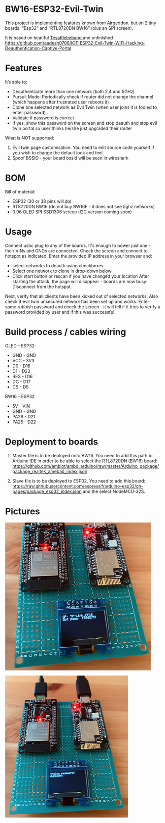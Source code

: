 # BW16-ESP32-Evil-Twin
This project is implementing features known from Airgeddon, but on 2 tiny boards: “Esp32” and “RTL8720DN BW16” (plus an SPI screen).

It is based on beatiful 
[TesaKlebeband ](https://github.com/tesa-klebeband/RTL8720dn-Deauther)
and unfinished https://github.com/aadesh0706/IOT-ESP32-Evil-Twin-WiFi-Hacking-Deauthentication-Captive-Portal


# Features
It’s able to:
- Deauthenticate more than one network (both 2.4 and 5GHz)
- Pursuit Mode: Periodically check if router did not change the channel (which happens after frustrated user reboots it)
- Clone one selected network as Evil Twin (when user joins it is fooled to enter password)
- Validate if password is correct
- If yes, show this password on the screen and stop deauth and stop evil twin portal so user thinks he/she just upgraded their router

What is NOT supported: 
1. Evil twin page customisation. You need to edit source code yourself if you wish to change the default look and feel.
2. Spoof BSSID - your board bssid will be seen in wireshark

# BOM
Bill of material:
 - ESP32 (30 or 38 pins will do)
 - RT8720DN BW16 (do not buy BW16E - it does not see 5ghz networks)
 - 0.96 OLED SPI SSD1306 screen (I2C version coming soon)


# Usage
Connect usbc plug to any of the boards. It's enough to power just one - their VINs and GNDs are connected.
Check the screen and connect to hotspot as indicated. 
Enter the provided IP address in your browser and:
- select networks to deauth using checkboxes
- Select one network to clone in drop-down below
- Click start button or rescan if you have changed your location
After starting the attack, the page will disappear - boards are now busy. Disconnect from the hotspot. 

Next, verify that all clients have been kicked out of selected networks. 
Also check if evil twin unsecured network has been set up and works. 
Enter some rubbish password and check the screen - it will tell if it tries to verify a password provided by user and if this was successful. 


# Build process / cables wiring

OLED - ESP32:
 - GND - GND
 - VCC - 3V3
 - D0 - D18
 - D1 - D23
 - RES - D16
 - DC - D17
 - CS - D5

BW16 - ESP32
 - 5V - VIN
 - GND - GND
 - PA26 - D21
 - PA25 - D22

# Deployment to boards
1. Master file is to be deployed onto BW16. You need to add this path to Arduino IDE in order to be able to select the RTL8720DN (BW16) board:
https://github.com/ambiot/ambd_arduino/raw/master/Arduino_package/package_realtek_amebad_index.json

2. Slave file is to be deployed to ESP32. You need to add this board: https://raw.githubusercontent.com/espressif/arduino-esp32/gh-pages/package_esp32_index.json and the select NodeMCU-32S. 

# Pictures
![Img1](twin1.png)

![Img2](twin2.png)


